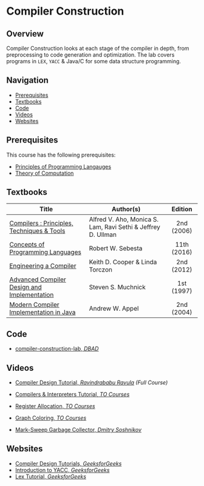 # Compiler Construction

## Overview

Compiler Construction looks at each stage of the compiler in depth, from preprocessing to code generation and optimization. The lab covers programs in `LEX`, `YACC` & Java/C for some data structure programming. 

## Navigation

*   [Prerequisites](#prerequisites)
*   [Textbooks](#textbooks)
*   [Code](#code)
*   [Videos](#videos)
*   [Websites](#websites)

## Prerequisites

This course has the following prerequisites:

*	[Principles of Programming Langauges](../CSF301)
*	[Theory of Computation](../CSF351)


## Textbooks

| Title | Author(s) | Edition |
| -------------|-------------|:-----:|
| [Compilers : Principles, Techniques & Tools](https://drive.google.com/file/d/1DePXPjuwEQFkw31hFTrXOWPvnhiMkphp/view?usp=sharing) | Alfred V. Aho, Monica S. Lam, Ravi Sethi & Jeffrey D. Ullman | 2nd (2006) |
| [Concepts of Programming Languages](https://drive.google.com/file/d/1OSI9mBUHcsFjiZG9Mi1fTc1fR3lEBFcV/view?usp=sharing) | Robert W. Sebesta | 11th (2016) |
| [Engineering a Compiler](https://drive.google.com/file/d/1X1q8zhvxqWDItIVBnmApbKbxWSdqNGp1/view?usp=sharing) | Keith D. Cooper & Linda Torczon | 2nd (2012) |
| [Advanced Compiler Design and Implementation ](https://drive.google.com/file/d/1wA5s62MXLk12X7gN4dFWpkiv5Gc2vP4f/view?usp=sharing)| Steven S. Muchnick | 1st (1997) |
| [Modern Compiler Implementation in Java](https://drive.google.com/file/d/1KVOs2YkIF8Iu32Fd8drw3zKWhFxTu3Ad/view?usp=sharing)| Andrew W. Appel | 2nd (2004) |


## Code

*	[compiler-construction-lab, *DBAD*](https://github.com/dontbeadouche/compiler-construction-lab)

## Videos

*	[Compiler Design Tutorial, *Ravindrababu Ravula*](https://www.youtube.com/watch?v=Qkwj65l_96I&list=PLEbnTDJUr_IcPtUXFy2b1sGRPsLFMghhS) *(Full Course)*
*	[Compilers & Interpreters Tutorial, *TO Courses*](https://www.youtube.com/watch?v=BjWgdsRDVwY&list=PLDcmCgguL9rxPoVn2ykUFc8TOpLyDU5gx)

*	[Register Allocation, *TO Courses*](https://www.youtube.com/watch?v=4eHdo8GaICY&t=1s)
*	[Graph Coloring, *TO Courses*](https://www.youtube.com/watch?v=KCCgFMB3vPw&t=2s)
*	[Mark-Sweep Garbage Collector, *Dmitry Soshnikov*](https://www.youtube.com/watch?v=lXj6j9hVGLQ&t=21s)

## Websites

*	[Compiler Design Tutorials, *GeeksforGeeks*](https://www.geeksforgeeks.org/compiler-design-tutorials/)
*	[Introduction to YACC, *GeeksforGeeks*](https://www.geeksforgeeks.org/introduction-to-yacc/)
*	[Lex Tutorial, *GeeksforGeeks*](https://www.geeksforgeeks.org/flex-fast-lexical-analyzer-generator/)
